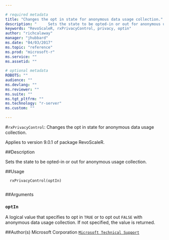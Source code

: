```yaml
--- 
 
# required metadata 
title: "Changes the opt in state for anonymous data usage collection." 
description: "     Sets the state to be opted-in or out for anonymous usage collection. " 
keywords: "RevoScaleR, rxPrivacyControl, privacy, optin" 
author: "richcalaway" 
manager: "jhubbard" 
ms.date: "04/03/2017" 
ms.topic: "reference" 
ms.prod: "microsoft-r" 
ms.service: "" 
ms.assetid: "" 
 
# optional metadata 
ROBOTS: "" 
audience: "" 
ms.devlang: "" 
ms.reviewer: "" 
ms.suite: "" 
ms.tgt_pltfrm: "" 
ms.technology: "r-server" 
ms.custom: "" 
 
--- 
```

 
 
 #`rxPrivacyControl`: Changes the opt in state for anonymous data usage collection.

 Applies to version 9.0.1 of package RevoScaleR.
 
 ##Description
 
Sets the state to be opted-in or out for anonymous usage collection.
 
 
 ##Usage

```   
  rxPrivacyControl(optIn)
 
```
 
 ##Arguments

   
    
 ### `optIn`
 A logical value that specifies to opt in `TRUE` or to opt out `FALSE` with anonymous data usage collection. If not specified, the value is returned. 
  
 
 
 ##Author(s)
 Microsoft Corporation [`Microsoft Technical Support`](https://go.microsoft.com/fwlink/?LinkID=698556&clcid=0x409)
 
 
 
 
